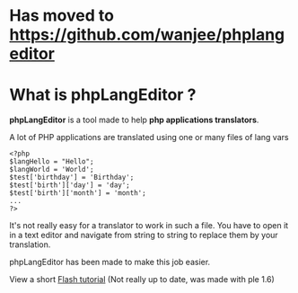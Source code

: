 # Has moved to https://github.com/wanjee/phplangeditor #

# What is phpLangEditor ? #

**phpLangEditor** is a tool made to help **php applications translators**.

A lot of PHP applications are translated using one or many files of lang vars
```
<?php
$langHello = "Hello";
$langWorld = 'World';
$test['birthday'] = 'Birthday';
$test['birth']['day'] = 'day';
$test['birth']['month'] = 'month';
...
?>
```

It's not really easy for a translator to work in such a file. You have to open it in a text editor and navigate from string to string to replace them by your translation.

phpLangEditor has been made to make this job easier.

View a short [Flash tutorial](http://www.claroline.net/tutorial/ple/using_phplangeditor.htm)
(Not really up to date, was made with ple 1.6)